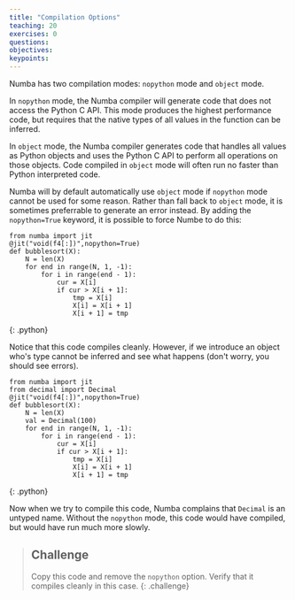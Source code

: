 ```yaml
---
title: "Compilation Options"
teaching: 20
exercises: 0
questions:
objectives:
keypoints:
---
```

Numba has two compilation modes: `nopython` mode and `object` mode. 

In `nopython` mode, the Numba compiler will generate code that 
does not access the Python C API. This mode produces the highest performance code, but requires that the native types of all 
values in the function can be inferred. 

In `object` mode, the Numba compiler generates code that handles all values as Python 
objects and uses the Python C API to perform all operations on those objects. Code compiled in `object` mode will often run 
no faster than Python interpreted code. 

Numba will by default automatically use `object` mode if `nopython` mode cannot be used for 
some reason. Rather than fall back to `object` mode, it is sometimes preferrable to generate an error instead. By adding the 
`nopython=True` keyword, it is possible to force Numbe to do this:

~~~
from numba import jit
@jit("void(f4[:])",nopython=True)
def bubblesort(X):
    N = len(X)
    for end in range(N, 1, -1):
        for i in range(end - 1):
            cur = X[i]
            if cur > X[i + 1]:
                tmp = X[i]
                X[i] = X[i + 1]
                X[i + 1] = tmp
~~~
{: .python}

Notice that this code compiles cleanly. However, if we introduce an object who's type cannot be inferred and see what 
happens (don't worry, you should see errors).

~~~
from numba import jit
from decimal import Decimal
@jit("void(f4[:])",nopython=True)
def bubblesort(X):
    N = len(X)
    val = Decimal(100)
    for end in range(N, 1, -1):
        for i in range(end - 1):
            cur = X[i]
            if cur > X[i + 1]:
                tmp = X[i]
                X[i] = X[i + 1]
                X[i + 1] = tmp
~~~
{: .python}
           
Now when we try to compile this code, Numba complains that `Decimal` is an untyped name. Without the `nopython` mode, this code would 
have compiled, but would have run much more slowly.

> ## Challenge
> Copy this code and remove the `nopython` option. Verify that it compiles cleanly in this case.
{: .challenge}
